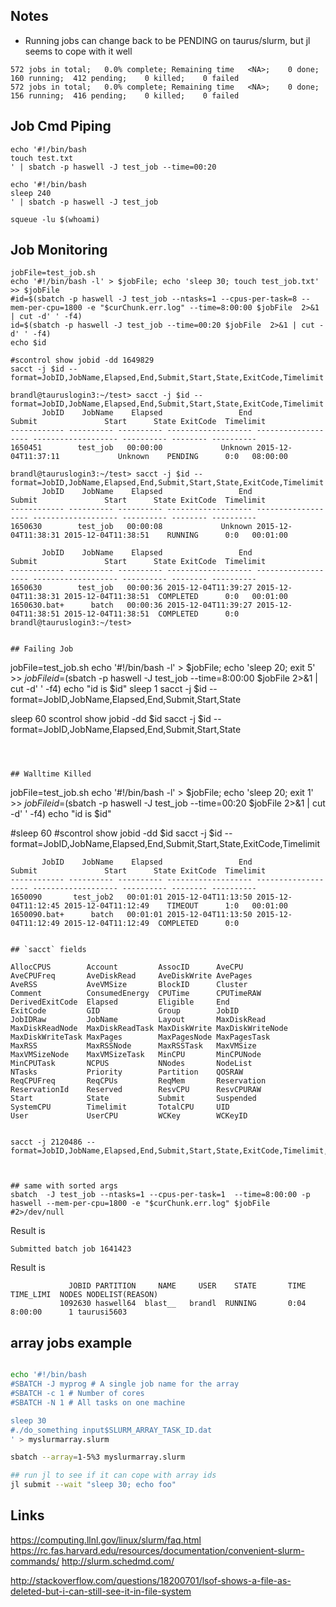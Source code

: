 ## Notes

* Running jobs can change back to be PENDING on taurus/slurm, but jl seems to cope with it well
```
572 jobs in total;   0.0% complete; Remaining time   <NA>;    0 done;  160 running;  412 pending;    0 killed;    0 failed
572 jobs in total;   0.0% complete; Remaining time   <NA>;    0 done;  156 running;  416 pending;    0 killed;    0 failed
```


## Job Cmd Piping

```
echo '#!/bin/bash
touch test.txt
' | sbatch -p haswell -J test_job --time=00:20
```

```
echo '#!/bin/bash
sleep 240
' | sbatch -p haswell -J test_job

squeue -lu $(whoami)

```

## Job Monitoring



```
jobFile=test_job.sh
echo '#!/bin/bash -l' > $jobFile; echo 'sleep 30; touch test_job.txt' >> $jobFile
#id=$(sbatch -p haswell -J test_job --ntasks=1 --cpus-per-task=8 --mem-per-cpu=1800 -e "$curChunk.err.log" --time=8:00:00 $jobFile  2>&1 | cut -d' ' -f4)
id=$(sbatch -p haswell -J test_job --time=00:20 $jobFile  2>&1 | cut -d' ' -f4)
echo $id

#scontrol show jobid -dd 1649829
sacct -j $id --format=JobID,JobName,Elapsed,End,Submit,Start,State,ExitCode,Timelimit

brandl@tauruslogin3:~/test> sacct -j $id --format=JobID,JobName,Elapsed,End,Submit,Start,State,ExitCode,Timelimit
       JobID    JobName    Elapsed                 End              Submit               Start      State ExitCode  Timelimit
------------ ---------- ---------- ------------------- ------------------- ------------------- ---------- -------- ----------
1650451        test_job   00:00:00             Unknown 2015-12-04T11:37:11             Unknown    PENDING      0:0   08:00:00

brandl@tauruslogin3:~/test> sacct -j $id --format=JobID,JobName,Elapsed,End,Submit,Start,State,ExitCode,Timelimit
       JobID    JobName    Elapsed                 End              Submit               Start      State ExitCode  Timelimit
------------ ---------- ---------- ------------------- ------------------- ------------------- ---------- -------- ----------
1650630        test_job   00:00:08             Unknown 2015-12-04T11:38:31 2015-12-04T11:38:51    RUNNING      0:0   00:01:00

       JobID    JobName    Elapsed                 End              Submit               Start      State ExitCode  Timelimit
------------ ---------- ---------- ------------------- ------------------- ------------------- ---------- -------- ----------
1650630        test_job   00:00:36 2015-12-04T11:39:27 2015-12-04T11:38:31 2015-12-04T11:38:51  COMPLETED      0:0   00:01:00
1650630.bat+      batch   00:00:36 2015-12-04T11:39:27 2015-12-04T11:38:51 2015-12-04T11:38:51  COMPLETED      0:0
brandl@tauruslogin3:~/test>


## Failing Job

```
jobFile=test_job.sh
echo '#!/bin/bash -l' > $jobFile; echo 'sleep 20; exit 5' >> $jobFile
id=$(sbatch -p haswell -J test_job --time=8:00:00 $jobFile 2>&1 | cut -d' ' -f4)
echo "id is $id"
sleep 1
sacct -j $id --format=JobID,JobName,Elapsed,End,Submit,Start,State

sleep 60
scontrol show jobid -dd $id
sacct -j $id --format=JobID,JobName,Elapsed,End,Submit,Start,State
```



## Walltime Killed

```
jobFile=test_job.sh
echo '#!/bin/bash -l' > $jobFile; echo 'sleep 20; exit 1' >> $jobFile
id=$(sbatch -p haswell -J test_job --time=00:20 $jobFile 2>&1 | cut -d' ' -f4)
echo "id is $id"

#sleep 60
#scontrol show jobid -dd $id
sacct -j $id --format=JobID,JobName,Elapsed,End,Submit,Start,State,ExitCode,Timelimit
```
       JobID    JobName    Elapsed                 End              Submit               Start      State ExitCode  Timelimit
------------ ---------- ---------- ------------------- ------------------- ------------------- ---------- -------- ----------
1650090       test_job2   00:01:01 2015-12-04T11:13:50 2015-12-04T11:12:45 2015-12-04T11:12:49    TIMEOUT      1:0   00:01:00
1650090.bat+      batch   00:01:01 2015-12-04T11:13:50 2015-12-04T11:12:49 2015-12-04T11:12:49  COMPLETED      0:0


## `sacct` fields

AllocCPUS        Account         AssocID      AveCPU
AveCPUFreq       AveDiskRead     AveDiskWrite AvePages
AveRSS           AveVMSize       BlockID      Cluster
Comment          ConsumedEnergy  CPUTime      CPUTimeRAW
DerivedExitCode  Elapsed         Eligible     End
ExitCode         GID             Group        JobID
JobIDRaw         JobName         Layout       MaxDiskRead
MaxDiskReadNode  MaxDiskReadTask MaxDiskWrite MaxDiskWriteNode
MaxDiskWriteTask MaxPages        MaxPagesNode MaxPagesTask
MaxRSS           MaxRSSNode      MaxRSSTask   MaxVMSize
MaxVMSizeNode    MaxVMSizeTask   MinCPU       MinCPUNode
MinCPUTask       NCPUS           NNodes       NodeList
NTasks           Priority        Partition    QOSRAW
ReqCPUFreq       ReqCPUs         ReqMem       Reservation
ReservationId    Reserved        ResvCPU      ResvCPURAW
Start            State           Submit       Suspended
SystemCPU        Timelimit       TotalCPU     UID
User             UserCPU         WCKey        WCKeyID


sacct -j 2120486 --format=JobID,JobName,Elapsed,End,Submit,Start,State,ExitCode,Timelimit,NodeList



## same with sorted args
sbatch  -J test_job --ntasks=1 --cpus-per-task=1  --time=8:00:00 -p haswell --mem-per-cpu=1800 -e "$curChunk.err.log" $jobFile #2>/dev/null

```
Result is
```
Submitted batch job 1641423

```

Result is
```
             JOBID PARTITION     NAME     USER    STATE       TIME TIME_LIMI  NODES NODELIST(REASON)
           1092630 haswell64  blast__   brandl  RUNNING       0:04   8:00:00      1 taurusi5603
```


## array jobs example

```bash

echo '#!/bin/bash
#SBATCH -J myprog # A single job name for the array
#SBATCH -c 1 # Number of cores
#SBATCH -N 1 # All tasks on one machine

sleep 30
#./do_something input$SLURM_ARRAY_TASK_ID.dat
' > myslurmarray.slurm

sbatch --array=1-5%3 myslurmarray.slurm

## run jl to see if it can cope with array ids
jl submit --wait "sleep 30; echo foo" 


```

## Links

https://computing.llnl.gov/linux/slurm/faq.html
https://rc.fas.harvard.edu/resources/documentation/convenient-slurm-commands/
http://slurm.schedmd.com/

http://stackoverflow.com/questions/18200701/lsof-shows-a-file-as-deleted-but-i-can-still-see-it-in-file-system